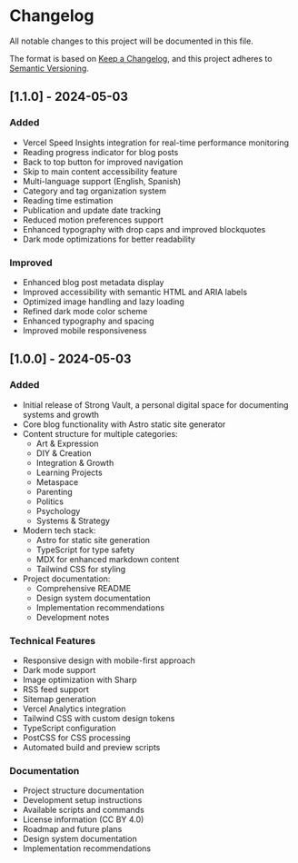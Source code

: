# Changelog

All notable changes to this project will be documented in this file.

The format is based on [Keep a Changelog](https://keepachangelog.com/en/1.0.0/),
and this project adheres to [Semantic Versioning](https://semver.org/spec/v2.0.0.html).

## [1.1.0] - 2024-05-03

### Added

- Vercel Speed Insights integration for real-time performance monitoring
- Reading progress indicator for blog posts
- Back to top button for improved navigation
- Skip to main content accessibility feature
- Multi-language support (English, Spanish)
- Category and tag organization system
- Reading time estimation
- Publication and update date tracking
- Reduced motion preferences support
- Enhanced typography with drop caps and improved blockquotes
- Dark mode optimizations for better readability

### Improved

- Enhanced blog post metadata display
- Improved accessibility with semantic HTML and ARIA labels
- Optimized image handling and lazy loading
- Refined dark mode color scheme
- Enhanced typography and spacing
- Improved mobile responsiveness

## [1.0.0] - 2024-05-03

### Added

- Initial release of Strong Vault, a personal digital space for documenting systems and growth
- Core blog functionality with Astro static site generator
- Content structure for multiple categories:
  - Art & Expression
  - DIY & Creation
  - Integration & Growth
  - Learning Projects
  - Metaspace
  - Parenting
  - Politics
  - Psychology
  - Systems & Strategy
- Modern tech stack:
  - Astro for static site generation
  - TypeScript for type safety
  - MDX for enhanced markdown content
  - Tailwind CSS for styling
- Project documentation:
  - Comprehensive README
  - Design system documentation
  - Implementation recommendations
  - Development notes

### Technical Features

- Responsive design with mobile-first approach
- Dark mode support
- Image optimization with Sharp
- RSS feed support
- Sitemap generation
- Vercel Analytics integration
- Tailwind CSS with custom design tokens
- TypeScript configuration
- PostCSS for CSS processing
- Automated build and preview scripts

### Documentation

- Project structure documentation
- Development setup instructions
- Available scripts and commands
- License information (CC BY 4.0)
- Roadmap and future plans
- Design system documentation
- Implementation recommendations
